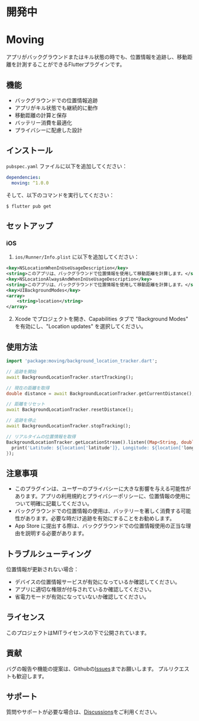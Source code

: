 # 開発中

# Moving

アプリがバックグラウンドまたはキル状態の時でも、位置情報を追跡し、移動距離を計測することができるFlutterプラグインです。

## 機能

- バックグラウンドでの位置情報追跡
- アプリがキル状態でも継続的に動作
- 移動距離の計算と保存
- バッテリー消費を最適化
- プライバシーに配慮した設計

## インストール

`pubspec.yaml` ファイルに以下を追加してください：

```yaml
dependencies:
  moving: ^1.0.0
```

そして、以下のコマンドを実行してください：

```
$ flutter pub get
```

## セットアップ

### iOS

1. `ios/Runner/Info.plist` に以下を追加してください：

```xml
<key>NSLocationWhenInUseUsageDescription</key>
<string>このアプリは、バックグラウンドで位置情報を使用して移動距離を計算します。</string>
<key>NSLocationAlwaysAndWhenInUseUsageDescription</key>
<string>このアプリは、バックグラウンドで位置情報を使用して移動距離を計算します。</string>
<key>UIBackgroundModes</key>
<array>
    <string>location</string>
</array>
```

2. Xcode でプロジェクトを開き、Capabilities タブで "Background Modes" を有効にし、"Location updates" を選択してください。

## 使用方法

```dart
import 'package:moving/background_location_tracker.dart';

// 追跡を開始
await BackgroundLocationTracker.startTracking();

// 現在の距離を取得
double distance = await BackgroundLocationTracker.getCurrentDistance();

// 距離をリセット
await BackgroundLocationTracker.resetDistance();

// 追跡を停止
await BackgroundLocationTracker.stopTracking();

// リアルタイムの位置情報を取得
BackgroundLocationTracker.getLocationStream().listen((Map<String, double> location) {
  print('Latitude: ${location['latitude']}, Longitude: ${location['longitude']}');
});
```

## 注意事項

- このプラグインは、ユーザーのプライバシーに大きな影響を与える可能性があります。アプリの利用規約とプライバシーポリシーに、位置情報の使用について明確に記載してください。
- バックグラウンドでの位置情報の使用は、バッテリーを著しく消費する可能性があります。必要な時だけ追跡を有効にすることをお勧めします。
- App Store に提出する際は、バックグラウンドでの位置情報使用の正当な理由を説明する必要があります。

## トラブルシューティング

位置情報が更新されない場合：
- デバイスの位置情報サービスが有効になっているか確認してください。
- アプリに適切な権限が付与されているか確認してください。
- 省電力モードが有効になっていないか確認してください。

## ライセンス

このプロジェクトはMITライセンスの下で公開されています。

## 貢献

バグの報告や機能の提案は、Githubの[Issues](https://github.com/yourusername/flutter_background_location_tracker/issues)までお願いします。
プルリクエストも歓迎します。

## サポート

質問やサポートが必要な場合は、[Discussions](https://github.com/yourusername/flutter_background_location_tracker/discussions)をご利用ください。